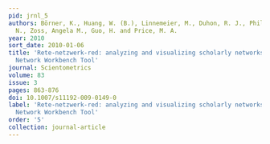 ```yaml
---
pid: jrnl_5
authors: Börner, K., Huang, W. (B.), Linnemeier, M., Duhon, R. J., Phillips, P., Ma,
  N., Zoss, Angela M., Guo, H. and Price, M. A.
year: 2010
sort_date: 2010-01-06
title: 'Rete-netzwerk-red: analyzing and visualizing scholarly networks using the
  Network Workbench Tool'
journal: Scientometrics
volume: 83
issue: 3
pages: 863-876
doi: 10.1007/s11192-009-0149-0
label: 'Rete-netzwerk-red: analyzing and visualizing scholarly networks using the
  Network Workbench Tool'
order: '5'
collection: journal-article
---
```

